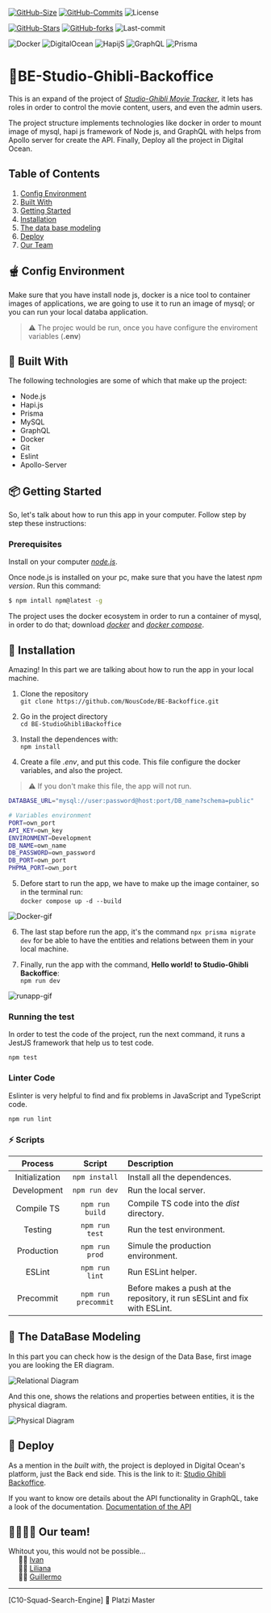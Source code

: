 [![GitHub-Size](https://img.shields.io/github/languages/code-size/NousCode/BE-Backoffice?color=red&logo=Hack%20The%20Box&style=flat-square)](https://github.com/NousCode/BE-Backoffice)
[![GitHub-Commits](https://img.shields.io/github/checks-status/NousCode/BE-Backoffice/main?color=red&logo=Cachet&style=flat-square)](https://github.com/NousCode/BE-Backoffice)
![License](https://img.shields.io/github/license/C10-Ghibli-s/BE-Backoffice?color=red&logo=Textpattern&style=flat-square)


[![GitHub-Stars](https://img.shields.io/github/stars/C10-Ghibli-s/BE-Backoffice?color=red&logo=GitHub&style=flat-square)](https://github.com/C10-Ghibli-s/BE-Backoffice)
[![GitHub-forks](https://img.shields.io/github/forks/C10-Ghibli-s/BE-Backoffice?color=red&logo=GitHub&style=flat-square)](https://github.com/C10-Ghibli-s/BE-Backoffice)
![Last-commit](https://img.shields.io/github/last-commit/C10-Ghibli-s/BE-Backoffice?color=red&logo=Git&style=flat-square)


![Docker](https://img.shields.io/static/v1?style=flat-square&logo=Docker&label=Docker&message=Used&color=red)
![DigitalOcean](https://img.shields.io/static/v1?style=flat-square&logo=DigitalOcean&label=DigitalOcean&message=Deployed&color=red)
![HapijS](https://img.shields.io/static/v1?style=flat-square&logo=Node.js&label=Hapi.js&message=Framework&color=red)
![GraphQL](https://img.shields.io/static/v1?style=flat-square&logo=GraphQL&label=GraphQL&message=API&color=red)
![Prisma](https://img.shields.io/static/v1?style=flat-square&logo=Prisma&label=Prisma&message=ORM&color=red)


# 🍣BE-Studio-Ghibli-Backoffice
This is an expand of the project of [*Studio-Ghibli Movie Tracker*](https://github.com/C10-Ghibli-s/BE-Studio-Ghibli-Tracker/blob/main/README.md), it lets has roles in order to control the movie content, users, and even the admin users.  

The project structure implements technologies like docker
in order to mount image of mysql, hapi js framework of Node js, and GraphQL with helps from Apollo server for create the API. Finally, Deploy all the project in Digital Ocean.

## Table of Contents
1. [Config Environment](#-config-environment)
2. [Built With](#-built-with)
3. [Getting Started](#%EF%B8%8F-getting-started)
4. [Installation](#-installation)
4. [The data base modeling](#-the-database-modeling)
5. [Deploy](#-deploy)
6. [Our Team](#-our-team)

## 🫕 Config Environment
Make sure that you have install node js, docker is a nice tool to container images of applications, we are going to use it to run an image of mysql; or you can run your local databa application.

> ⚠️ The projec would be run, once you have configure the enviroment variables (**.env**)

## 📃 Built With
The following technologies are some of which that make up the project:
- Node.js
- Hapi.js
- Prisma
- MySQL
- GraphQL
- Docker
- Git
- Eslint
- Apollo-Server

## 📦️ Getting Started
So, let's talk about how to run this app in your computer. Follow step by step these instructions:

### Prerequisites
Install on your computer [*node.js*](https://nodejs.org/en/download/).

Once node.js is installed on your pc, make sure that you have the latest *npm version*. Run this command:
```bash
$ npm intall npm@latest -g
```
The project uses the docker ecosystem in order to run a container of mysql, in order to do that; download [*docker*](https://www.docker.com/get-started/) and [*docker compose*](https://docs.docker.com/compose/install/).

## 🥣 Installation
Amazing! In this part we are talking about how to run the app in your local machine.
1. Clone the repository  
    `git clone https://github.com/NousCode/BE-Backoffice.git`

2. Go in the project directory  
`cd BE-StudioGhibliBackoffice`

3. Install the dependences with:  
`npm install`

4. Create a file *.env*, and put this code. This file configure the docker variables, and also the project.
> ⚠️ If you don't make this file, the app will not run.

```bash
DATABASE_URL="mysql://user:password@host:port/DB_name?schema=public"

# Variables environment
PORT=own_port
API_KEY=own_key
ENVIRONMENT=Development
DB_NAME=own_name
DB_PASSWORD=own_password
DB_PORT=own_port
PHPMA_PORT=own_port
```
5. Defore start to run the app, we have to make up the image container, so in the terminal run:  
`docker compose up -d --build` 

![Docker-gif](./src/Public/img/docker.gif)

6. The last stap before run the app, it's the command `npx prisma migrate dev` for be able to have the entities and relations between them in your local machine.

7. Finally, run the app with the command, **Hello world! to Studio-Ghibli Backoffice**:  
`npm run dev`

![runapp-gif](./src/Public/img/runapp.gif)

### Running the test
In order to test the code of the project, run the next command, it runs a JestJS framework that help us to test code.

`npm test`

### Linter Code
Eslinter is very helpful to find and fix problems in JavaScript and TypeScript code.

`npm run lint`


### ⚡️ Scripts

| Process | Script | Description |
| :---: | :---: | :--- |
| Initialization | `npm install` | Install all the dependences. |
| Development | `npm run dev` | Run the local server. |
| Compile TS | `npm run build` | Compile TS code into the *dist* directory. |
| Testing | `npm run test` | Run the test environment. |
| Production | `npm run prod` | Simule the production environment. |
| ESLint | `npm run lint` | Run ESLint helper. |
| Precommit | `npm run precommit` | Before makes a push at the repository, it run sESLint and fix with ESLint. |

## 🍱 The DataBase Modeling
In this part you can check how is the design of the Data Base, first image you are looking the ER diagram.

![Relational Diagram](./src/Public/img/ERDiagram.jpg)

And this one, shows the relations and properties  between entities, it is the physical diagram.

![Physical Diagram](./src/Public/img/PDiagram.jpg)

## 🍜 Deploy
As a mention in the *built with*, the project is deployed in Digital Ocean's platform, just the Back end side. This is the link to it: [Studio Ghibli Backoffice](./).

If you want to know ore details about the API functionality in GraphQL, take a look of the documentation. [Documentation of the API](./)

## 👨‍🍳👩‍🍳 Our team!
Whitout you, this would not be possible...  
&nbsp;&nbsp;&nbsp;&nbsp; 👨‍🍳 [Ivan](https://github.com/AreYouIvan)  
&nbsp;&nbsp;&nbsp;&nbsp; 👩‍🍳 [Liliana](https://github.com/LilianaRestrepoTorres)  
&nbsp;&nbsp;&nbsp;&nbsp; 👨‍🍳 [Guillermo](https://github.com/Hai5edfm)

---
[C10-Squad-Search-Engine] 💚 Platzi Master
